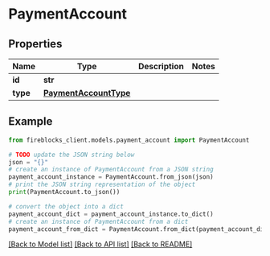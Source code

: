 # PaymentAccount


## Properties

Name | Type | Description | Notes
------------ | ------------- | ------------- | -------------
**id** | **str** |  | 
**type** | [**PaymentAccountType**](PaymentAccountType.md) |  | 

## Example

```python
from fireblocks_client.models.payment_account import PaymentAccount

# TODO update the JSON string below
json = "{}"
# create an instance of PaymentAccount from a JSON string
payment_account_instance = PaymentAccount.from_json(json)
# print the JSON string representation of the object
print(PaymentAccount.to_json())

# convert the object into a dict
payment_account_dict = payment_account_instance.to_dict()
# create an instance of PaymentAccount from a dict
payment_account_from_dict = PaymentAccount.from_dict(payment_account_dict)
```
[[Back to Model list]](../README.md#documentation-for-models) [[Back to API list]](../README.md#documentation-for-api-endpoints) [[Back to README]](../README.md)



